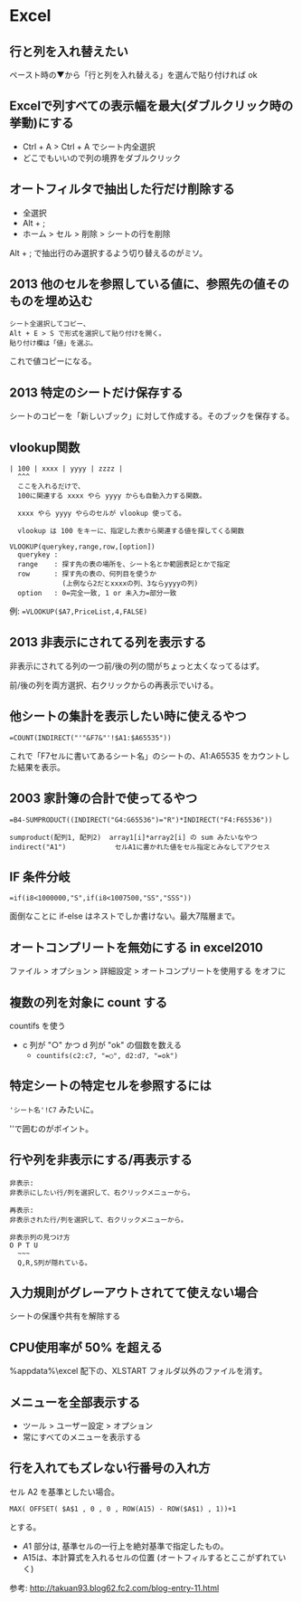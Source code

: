# Excel

## 行と列を入れ替えたい
ペースト時の▼から「行と列を入れ替える」を選んで貼り付ければ ok

## Excelで列すべての表示幅を最大(ダブルクリック時の挙動)にする
- Ctrl + A > Ctrl + A でシート内全選択
- どこでもいいので列の境界をダブルクリック

## オートフィルタで抽出した行だけ削除する
- 全選択
- Alt + ;
- ホーム > セル > 削除 > シートの行を削除

Alt + ; で抽出行のみ選択するよう切り替えるのがミソ。

## 2013 他のセルを参照している値に、参照先の値そのものを埋め込む

```
シート全選択してコピー、
Alt + E > S で形式を選択して貼り付けを開く。
貼り付け欄は「値」を選ぶ。
```

これで値コピーになる。

## 2013 特定のシートだけ保存する
シートのコピーを「新しいブック」に対して作成する。そのブックを保存する。

## vlookup関数

```
| 100 | xxxx | yyyy | zzzz |
  ^^^
  ここを入れるだけで、
  100に関連する xxxx やら yyyy からも自動入力する関数。

  xxxx やら yyyy やらのセルが vlookup 使ってる。

  vlookup は 100 をキーに、指定した表から関連する値を探してくる関数
```

```
VLOOKUP(querykey,range,row,[option])
  querykey : 
  range    : 探す先の表の場所を、シート名とか範囲表記とかで指定
  row      : 探す先の表の、何列目を使うか
             (上例なら2だとxxxxの列、3ならyyyyの列)
  option   : 0=完全一致, 1 or 未入力=部分一致
```

例: `=VLOOKUP($A7,PriceList,4,FALSE)`

## 2013 非表示にされてる列を表示する
非表示にされてる列の一つ前/後の列の間がちょっと太くなってるはず。

前/後の列を両方選択、右クリックからの再表示でいける。

## 他シートの集計を表示したい時に使えるやつ
`=COUNT(INDIRECT("'"&F7&"'!$A1:$A65535"))`

これで「F7セルに書いてあるシート名」のシートの、A1:A65535 をカウントした結果を表示。

## 2003 家計簿の合計で使ってるやつ

```
=B4-SUMPRODUCT((INDIRECT("G4:G65536")="R")*INDIRECT("F4:F65536"))
```

```
sumproduct(配列1, 配列2)  array1[i]*array2[i] の sum みたいなやつ
indirect("A1")            セルA1に書かれた値をセル指定とみなしてアクセス
```

## IF 条件分岐

```
=if(i8<1000000,"S",if(i8<1007500,"SS","SSS"))
```

面倒なことに if-else はネストでしか書けない。最大7階層まで。

## オートコンプリートを無効にする in excel2010
ファイル > オプション > 詳細設定 > オートコンプリートを使用する をオフに

## 複数の列を対象に count する
countifs を使う

- c 列が "○" かつ d 列が "ok" の個数を数える
    - `countifs(c2:c7, "=○", d2:d7, "=ok")`

## 特定シートの特定セルを参照するには
`'シート名'!C7` みたいに。

''で囲むのがポイント。

## 行や列を非表示にする/再表示する

```
非表示:
非表示にしたい行/列を選択して、右クリックメニューから。

再表示:
非表示された行/列を選択して、右クリックメニューから。

非表示列の見つけ方
O P T U
  ~~~
  Q,R,S列が隠れている。
```

## 入力規則がグレーアウトされてて使えない場合
シートの保護や共有を解除する

## CPU使用率が 50% を超える
%appdata%\excel 配下の、XLSTART フォルダ以外のファイルを消す。

## メニューを全部表示する
- ツール > ユーザー設定 > オプション
- 常にすべてのメニューを表示する

## 行を入れてもズレない行番号の入れ方
セル A2 を基準としたい場合。

`MAX( OFFSET( $A$1 , 0 , 0 , ROW(A15) - ROW($A$1) , 1))+1`

とする。
- $A$1 部分は, 基準セルの一行上を絶対基準で指定したもの。
- A15は、本計算式を入れるセルの位置
  (オートフィルするとここがずれていく)

参考: http://takuan93.blog62.fc2.com/blog-entry-11.html

